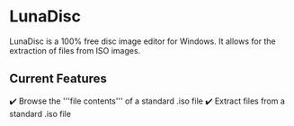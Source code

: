 # LunaDisc
LunaDisc is a 100% free disc image editor for Windows. It allows for the extraction of files from ISO images.

## Current Features
✔️ Browse the '''file contents''' of a standard .iso file
✔️ Extract files from a standard .iso file

